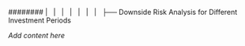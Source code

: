 ######## |   |   |   |   |   |   |   ├── Downside Risk Analysis for Different Investment Periods

*Add content here*